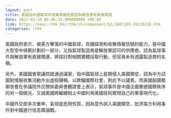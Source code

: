 ```yaml
---
layout: post
title: 美國指中國氣球可收集情報信號並與解放軍有直接關連
date: 2023-02-10 06:46:34.000000000 +08:00
link: https://news.rthk.hk/rthk/ch/component/k2/1687269-20230210.htm
categories: rthk
---
```


美國政府表示，被美方擊落的中國氣球，具備探測和收集情報信號的能力，是中國大型空中偵察計劃的一部分，又指氣球製造商是解放軍認可的供應商，認為氣球事件與解放軍有直接關連，將探討對相關實體採取行動，但官員未有透露製造商的名稱。

另外，美國國會眾議院就通過議案，指中國氣球上星期侵入美國領空，認為中方試圖對情報收集活動作出虛假聲稱，以欺騙國際社會，對此予以譴責。而美國副國務卿舍曼在參議院外交關係委員會聽證會上表示，氣球事件是中國企圖重塑國際秩序的另一個徵兆，又說美國將繼續阻止中國利用美國技術實現自己的軍事現代化。

中國外交部多次重申，氣球是民用性質，因為意外誤入美國領空，批評美方利用事件對中國進行信息輿論戰。
